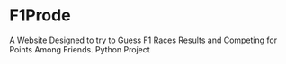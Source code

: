 # F1Prode
A Website Designed to try to Guess F1 Races Results and Competing for Points Among Friends. Python Project
